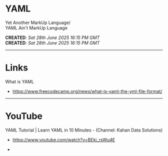 # YAML

Yet Another MarkUp Language/    
YAML Ain't MarkUp Language  

**CREATED**: *Sat 28th June 2025 16:15 PM GMT*  
**CREATED**: *Sat 28th June 2025 16:15 PM GMT*  

-----

# Links  

What is YAML  
- https://www.freecodecamp.org/news/what-is-yaml-the-yml-file-format/  

-----

# YouTube

YAML Tutorial | Learn YAML in 10 Minutes - (Channel: Kahan Data Solutions)  
- https://www.youtube.com/watch?v=BEki_rsWu4E

- 

